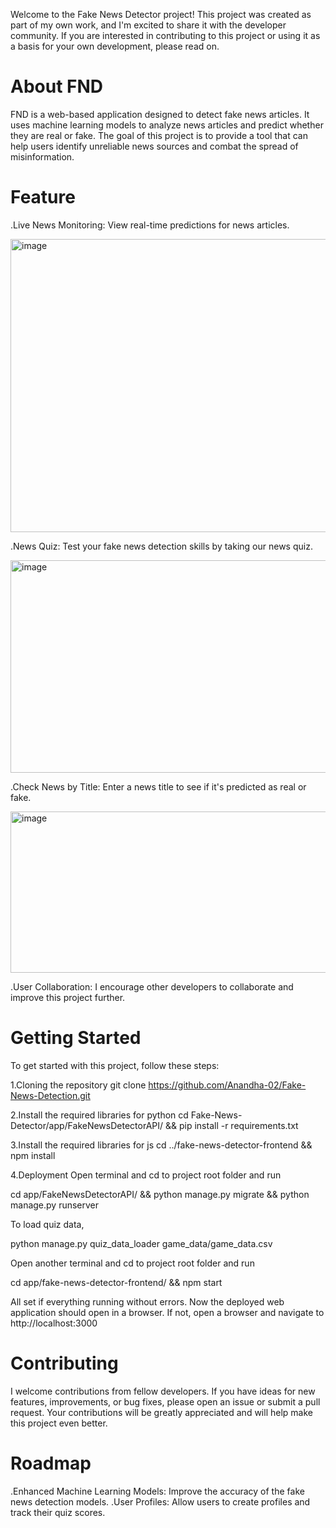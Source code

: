 Welcome to the Fake News Detector project! This project was created as part of my own work, and I'm excited to share it with the developer community. If you are interested in contributing to this project or using it as a basis for your own development, please read on.


# About FND

FND is a web-based application designed to detect fake news articles. It uses machine learning models to analyze news articles and predict whether they are real or fake. The goal of this project is to provide a tool that can help users identify unreliable news sources and combat the spread of misinformation.

# Feature

.Live News Monitoring: View real-time predictions for news articles. 

<img width="959" height="469" alt="image" src="https://github.com/user-attachments/assets/9abad39e-eb48-422b-bdd5-3948218fdeb5" />

.News Quiz: Test your fake news detection skills by taking our news quiz. 

<img width="679" height="340" alt="image" src="https://github.com/user-attachments/assets/b1fc60c3-7799-48f4-912a-fb4a70fcd9aa" />

.Check News by Title: Enter a news title to see if it's predicted as real or fake. 

<img width="815" height="258" alt="image" src="https://github.com/user-attachments/assets/02487454-7ae8-4bbb-9f13-d02b004bf238" />

.User Collaboration: I encourage other developers to collaborate and improve this project further.
# Getting Started
To get started with this project, follow these steps:

1.Cloning the repository
git clone https://github.com/Anandha-02/Fake-News-Detection.git

2.Install the required libraries for python
cd Fake-News-Detector/app/FakeNewsDetectorAPI/ && pip install -r requirements.txt

3.Install the required libraries for js
cd ../fake-news-detector-frontend && npm install

4.Deployment
Open terminal and cd to project root folder and run

cd app/FakeNewsDetectorAPI/ && python manage.py migrate && python manage.py runserver

To load quiz data,

python manage.py quiz_data_loader game_data/game_data.csv

Open another terminal and cd to project root folder and run

cd app/fake-news-detector-frontend/ && npm start

All set if everything running without errors. Now the deployed web application should open in a browser. If not, open a browser and navigate to http://localhost:3000

# Contributing
I welcome contributions from fellow developers. If you have ideas for new features, improvements, or bug fixes, please open an issue or submit a pull request. Your contributions will be greatly appreciated and will help make this project even better.

# Roadmap
.Enhanced Machine Learning Models: Improve the accuracy of the fake news detection models.
.User Profiles: Allow users to create profiles and track their quiz scores.




